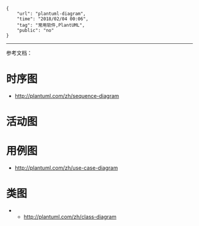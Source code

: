 ```
{
    "url": "plantuml-diagram",
    "time": "2018/02/04 00:06",
    "tag": "常用软件,PlantUML",
    "public": "no"
}
```



---

参考文档：

# 时序图
- http://plantuml.com/zh/sequence-diagram


# 活动图

# 用例图
- http://plantuml.com/zh/use-case-diagram


# 类图
- - http://plantuml.com/zh/class-diagram